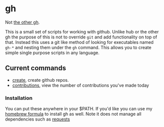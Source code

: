 # gh

Not [the other gh](https://github.com/jingweno/gh).

This is a small set of scripts for working with github. Unlike hub or
the other gh the purpose of this is not to override `git` and add
functionality on top of that. Instead this uses a git like method of
looking for executables named `gh-*` and nesting them under the `gh`
command. This allows you to create simple single purpose scripts in any
language.

## Current commands

- [create](https://github.com/Keithbsmiley/gh/blob/master/gh-create),
create github repos.
- [contributions](https://github.com/Keithbsmiley/gh/blob/master/gh-contributions),
view the number of contributions you've made today

### Installation

You can put these anywhere in your $PATH. If you'd like you can use my
[homebrew
formula](https://github.com/Keithbsmiley/homebrew-formulae/blob/master/Formula/gh.rb)
to install gh as well. Note it does not manage all dependencies such as [requests](http://docs.python-requests.org/en/latest/)
